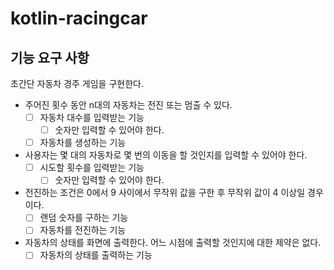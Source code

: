 # kotlin-racingcar

## 기능 요구 사항
초간단 자동차 경주 게임을 구현한다.

- 주어진 횟수 동안 n대의 자동차는 전진 또는 멈출 수 있다.
    - [ ] 자동차 대수를 입력받는 기능
        - [ ] 숫자만 입력할 수 있어야 한다.
    - [ ] 자동차를 생성하는 기능
- 사용자는 몇 대의 자동차로 몇 번의 이동을 할 것인지를 입력할 수 있어야 한다.
    - [ ] 시도할 횟수를 입력받는 기능
        - [ ] 숫자만 입력할 수 있어야 한다.
- 전진하는 조건은 0에서 9 사이에서 무작위 값을 구한 후 무작위 값이 4 이상일 경우이다.
    - [ ] 랜덤 숫자를 구하는 기능
    - [ ] 자동차를 전진하는 기능
- 자동차의 상태를 화면에 출력한다. 어느 시점에 출력할 것인지에 대한 제약은 없다.
    - [ ] 자동차의 상태를 출력하는 기능